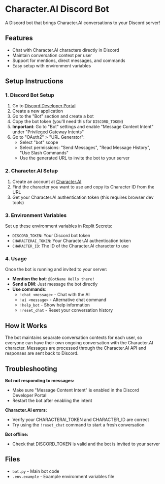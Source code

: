 # Character.AI Discord Bot

A Discord bot that brings Character.AI conversations to your Discord server!

## Features

- Chat with Character.AI characters directly in Discord
- Maintain conversation context per user
- Support for mentions, direct messages, and commands
- Easy setup with environment variables

## Setup Instructions

### 1. Discord Bot Setup

1. Go to [Discord Developer Portal](https://discord.com/developers/applications)
2. Create a new application
3. Go to the "Bot" section and create a bot
4. Copy the bot token (you'll need this for `DISCORD_TOKEN`)
5. **Important**: Go to "Bot" settings and enable "Message Content Intent" under "Privileged Gateway Intents"
6. Go to "OAuth2" > "URL Generator":
   - Select "bot" scope
   - Select permissions: "Send Messages", "Read Message History", "Use Slash Commands"
   - Use the generated URL to invite the bot to your server

### 2. Character.AI Setup

1. Create an account at [Character.AI](https://character.ai/)
2. Find the character you want to use and copy its Character ID from the URL
3. Get your Character.AI authentication token (this requires browser dev tools)

### 3. Environment Variables

Set up these environment variables in Replit Secrets:
- `DISCORD_TOKEN`: Your Discord bot token
- `CHARACTERAI_TOKEN`: Your Character.AI authentication token  
- `CHARACTER_ID`: The ID of the Character.AI character to use

### 4. Usage

Once the bot is running and invited to your server:

- **Mention the bot**: `@BotName Hello there!`
- **Send a DM**: Just message the bot directly
- **Use commands**:
  - `!chat <message>` - Chat with the AI
  - `!ai <message>` - Alternative chat command
  - `!help_bot` - Show help information
  - `!reset_chat` - Reset your conversation history

## How it Works

The bot maintains separate conversation contexts for each user, so everyone can have their own ongoing conversation with the Character.AI character. Messages are processed through the Character.AI API and responses are sent back to Discord.

## Troubleshooting

**Bot not responding to messages:**
- Make sure "Message Content Intent" is enabled in the Discord Developer Portal
- Restart the bot after enabling the intent

**Character.AI errors:**
- Verify your CHARACTERAI_TOKEN and CHARACTER_ID are correct
- Try using the `!reset_chat` command to start a fresh conversation

**Bot offline:**
- Check that DISCORD_TOKEN is valid and the bot is invited to your server

## Files

- `bot.py` - Main bot code
- `.env.example` - Example environment variables file